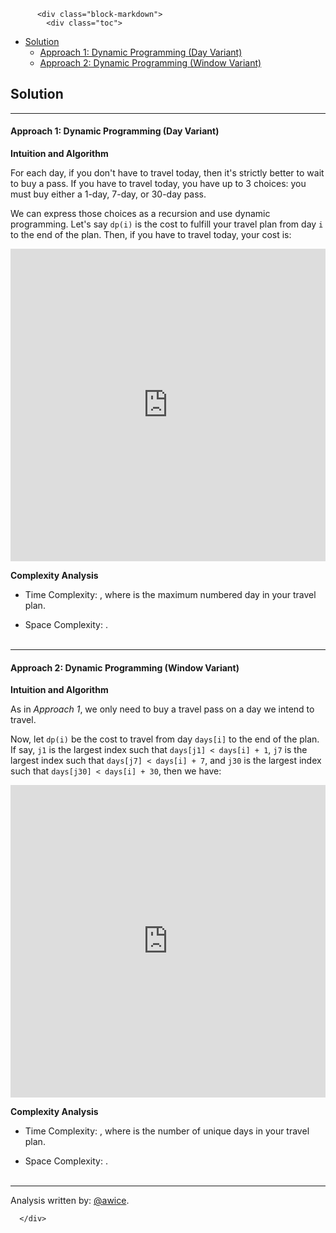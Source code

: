 <div class="article-body">
        
          <div class="block-markdown">
            <div class="toc">
<ul>
<li><a href="#solution">Solution</a><ul>
<li><a href="#approach-1-dynamic-programming-day-variant">Approach 1: Dynamic Programming (Day Variant)</a></li>
<li><a href="#approach-2-dynamic-programming-window-variant">Approach 2: Dynamic Programming (Window Variant)</a></li>
</ul>
</li>
</ul>
</div>
<h2 id="solution">Solution</h2>
<hr>
<h4 id="approach-1-dynamic-programming-day-variant">Approach 1: Dynamic Programming (Day Variant)</h4>
<p><strong>Intuition and Algorithm</strong></p>
<p>For each day, if you don't have to travel today, then it's strictly better to wait to buy a pass.  If you have to travel today, you have up to 3 choices: you must buy either a 1-day, 7-day, or 30-day pass.</p>
<p>We can express those choices as a recursion and use dynamic programming.  Let's say <code>dp(i)</code> is the cost to fulfill your travel plan from day <code>i</code> to the end of the plan.  Then, if you have to travel today, your cost is:</p>
<p>
<script type="math/tex; mode=display">
\text{dp}(i) = \min(\text{dp}(i+1) + \text{costs}[0], \text{dp}(i+7) + \text{costs}[1], \text{dp}(i+30) + \text{costs}[2])
</script>
</p>
<iframe src="https://leetcode.com/playground/vQP5W3UT/shared" frameborder="0" width="100%" height="500" name="vQP5W3UT"></iframe>

<p><strong>Complexity Analysis</strong></p>
<ul>
<li>
<p>Time Complexity:  <script type="math/tex; mode=display">O(W)</script>, where <script type="math/tex; mode=display">W = 365</script> is the maximum numbered day in your travel plan.</p>
</li>
<li>
<p>Space Complexity:  <script type="math/tex; mode=display">O(W)</script>.
<br>
<br></p>
</li>
</ul>
<hr>
<h4 id="approach-2-dynamic-programming-window-variant">Approach 2: Dynamic Programming (Window Variant)</h4>
<p><strong>Intuition and Algorithm</strong></p>
<p>As in <em>Approach 1</em>, we only need to buy a travel pass on a day we intend to travel.</p>
<p>Now, let <code>dp(i)</code> be the cost to travel from day <code>days[i]</code> to the end of the plan.  If say, <code>j1</code> is the largest index such that <code>days[j1] &lt; days[i] + 1</code>, <code>j7</code> is the largest index such that <code>days[j7] &lt; days[i] + 7</code>, and <code>j30</code> is the largest index such that <code>days[j30] &lt; days[i] + 30</code>, then we have:</p>
<p>
<script type="math/tex; mode=display">
\text{dp}(i) = \min(\text{dp}(j1) + \text{costs}[0], \text{dp}(j7) + \text{costs}[1], \text{dp}(j30) + \text{costs}[2])
</script>
</p>
<iframe src="https://leetcode.com/playground/NtqEyFYA/shared" frameborder="0" width="100%" height="500" name="NtqEyFYA"></iframe>

<p><strong>Complexity Analysis</strong></p>
<ul>
<li>
<p>Time Complexity:  <script type="math/tex; mode=display">O(N)</script>, where <script type="math/tex; mode=display">N</script> is the number of unique days in your travel plan.</p>
</li>
<li>
<p>Space Complexity:  <script type="math/tex; mode=display">O(N)</script>.
<br>
<br></p>
</li>
</ul>
<hr>
<p>Analysis written by: <a href="https://leetcode.com/awice">@awice</a>.</p>
          </div>
        
      </div>